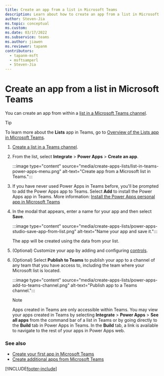 ```yaml
---
title: Create an app from a list in Microsoft Teams
description: Learn about how to create an app from a list in Microsoft Teams
author: Steven-Jia
ms.topic: conceptual
ms.custom: 
ms.date: 03/17/2022
ms.subservice: teams
ms.author: jiawen
ms.reviewer: tapanm
contributors:
  - tapanm-msft
  - msftsamperl
  - Steven-Jia
---
```


# Create an app from a list in Microsoft Teams

You can create an app from within a [list in a Microsoft Teams channel](https://support.microsoft.com/office/create-a-list-in-a-teams-channel-7d2538c0-0177-4dcc-8e4c-44d218fc5a85).

> [!TIP]
> To learn more about the **Lists** app in Teams, go to [Overview of the Lists app in Microsoft Teams](/microsoftteams/manage-lists-app#overview-of-lists).

1. [Create a list in a Teams channel](https://support.microsoft.com/office/create-a-list-in-a-teams-channel-7d2538c0-0177-4dcc-8e4c-44d218fc5a85).

1. From the list, select **Integrate** > **Power Apps** > **Create an app**.

    :::image type="content" source="media/create-apps-lists/list-in-teams-power-apps-menu.png" alt-text="Create app from a Microsoft list in Teams.":::

1. If you have never used Power Apps in Teams before, you'll be prompted to add the Power Apps app to Teams. Select **Add** to install the Power Apps app in Teams. More information: [Install the Power Apps personal app in Microsoft Teams](install-personal-app.md)

1. In the modal that appears, enter a name for your app and then select **Save**.

    :::image type="content" source="media/create-apps-lists/power-apps-studio-save-app-from-list.png" alt-text="Name your app and save it.":::

    The app will be created using the data from your list.

1. (Optional) Customize your app by adding and configuring [controls](../maker/canvas-apps/add-configure-controls.md).

1. (Optional) Select **Publish to Teams** to publish your app to a channel of any team that you have access to, including the team where your Microsoft list is located.

    :::image type="content" source="media/create-apps-lists/power-apps-add-to-teams-channel.png" alt-text="Publish app to a Teams channel.":::

    > [!NOTE]
    > Apps created in Teams are only accessible within Teams. You may view your apps created in Teams by selecting **Integrate** > **Power Apps** > **See all apps** from the command bar of a list in Teams or by going directly to the **Build** tab in Power Apps in Teams. In the **Build** tab, a link is available to navigate to the rest of your apps in Power Apps web.

### See also

- [Create your first app in Microsoft Teams](create-first-app.md)
- [Create additional apps from Microsoft Teams](create-additional-apps.md)

[!INCLUDE[footer-include](../includes/footer-banner.md)]